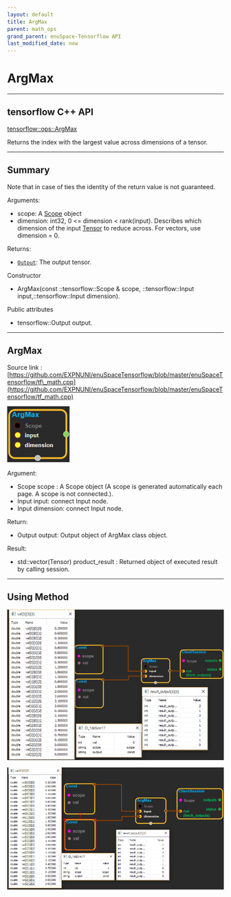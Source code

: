 ```yaml
--- 
layout: default 
title: ArgMax 
parent: math_ops 
grand_parent: enuSpace-Tensorflow API 
last_modified_date: now 
--- 
```


# ArgMax

---

## tensorflow C++ API

[tensorflow::ops::ArgMax](https://www.tensorflow.org/api_docs/cc/class/tensorflow/ops/arg-max)

Returns the index with the largest value across dimensions of a tensor.

---

## Summary

Note that in case of ties the identity of the return value is not guaranteed.

Arguments:

* scope: A [Scope](https://www.tensorflow.org/api_docs/cc/class/tensorflow/scope.html#classtensorflow_1_1_scope) object
* dimension: int32, 0 &lt;= dimension &lt; rank\(input\). Describes which dimension of the input [Tensor](https://www.tensorflow.org/api_docs/cc/class/tensorflow/tensor.html#classtensorflow_1_1_tensor) to reduce across. For vectors, use dimension = 0.

Returns:

* [`Output`](https://www.tensorflow.org/api_docs/cc/class/tensorflow/output.html#classtensorflow_1_1_output): The output tensor.

Constructor

* ArgMax\(const ::tensorflow::Scope & scope, ::tensorflow::Input input,::tensorflow::Input dimension\).

Public attributes

* tensorflow::Output output.

---

## ArgMax

Source link : [https://github.com/EXPNUNI/enuSpaceTensorflow/blob/master/enuSpaceTensorflow/tf\_math.cpp](https://github.com/EXPNUNI/enuSpaceTensorflow/blob/master/enuSpaceTensorflow/tf_math.cpp)

![](./assets/math_ArgMax_Symbol.png)

Argument:

* Scope scope : A Scope object \(A scope is generated automatically each page. A scope is not connected.\).
* Input input: connect  Input node.
* Input dimension: connect  Input node.

Return:

* Output output: Output object of ArgMax class object.

Result:

* std::vector\(Tensor\) product\_result : Returned object of executed result by calling session.

---

## Using Method

![](./assets/math_ArgMax_Method.png)

![](./assets/math_ArgMax_Method2.png)

